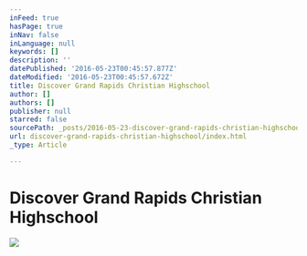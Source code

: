 ```yaml
---
inFeed: true
hasPage: true
inNav: false
inLanguage: null
keywords: []
description: ''
datePublished: '2016-05-23T00:45:57.877Z'
dateModified: '2016-05-23T00:45:57.672Z'
title: Discover Grand Rapids Christian Highschool
author: []
authors: []
publisher: null
starred: false
sourcePath: _posts/2016-05-23-discover-grand-rapids-christian-highschool.md
url: discover-grand-rapids-christian-highschool/index.html
_type: Article

---
```

# Discover Grand Rapids Christian Highschool
![](https://the-grid-user-content.s3-us-west-2.amazonaws.com/438369ee-4c09-4f8e-9d1b-873cbc71a668.gif)
